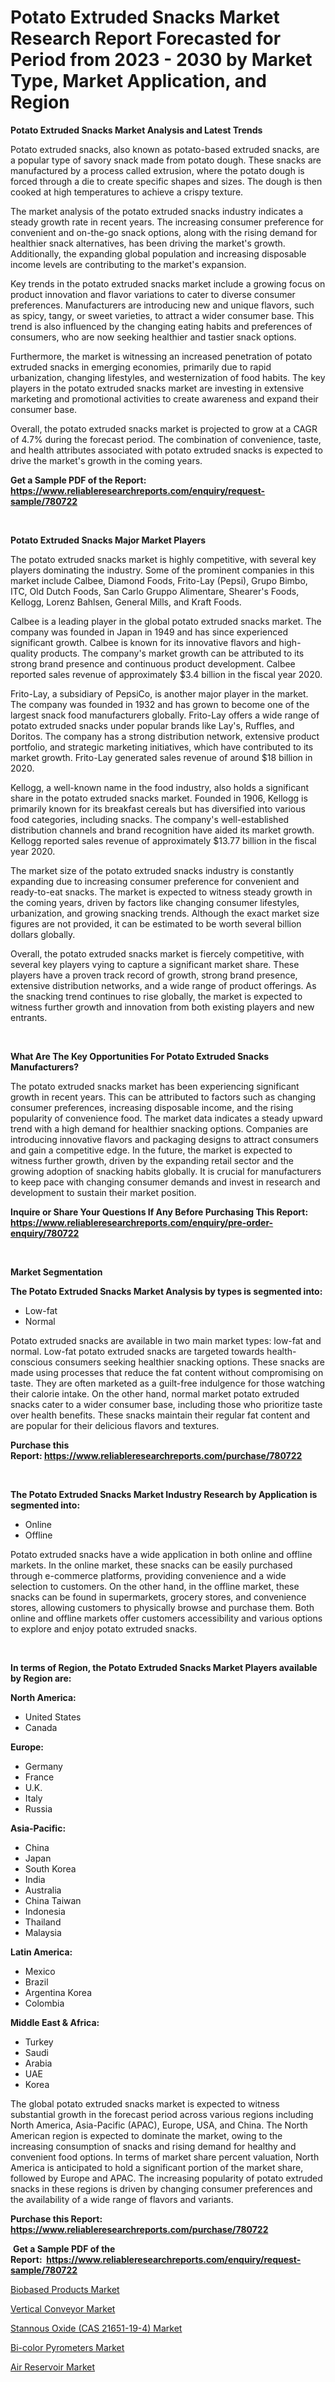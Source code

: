 <p><h1>Potato Extruded Snacks Market Research Report Forecasted for Period from 2023 -  2030 by Market Type, Market Application, and Region</h1></p><p><strong>Potato Extruded Snacks Market Analysis and Latest Trends</strong></p>
<p><p>Potato extruded snacks, also known as potato-based extruded snacks, are a popular type of savory snack made from potato dough. These snacks are manufactured by a process called extrusion, where the potato dough is forced through a die to create specific shapes and sizes. The dough is then cooked at high temperatures to achieve a crispy texture.</p><p>The market analysis of the potato extruded snacks industry indicates a steady growth rate in recent years. The increasing consumer preference for convenient and on-the-go snack options, along with the rising demand for healthier snack alternatives, has been driving the market's growth. Additionally, the expanding global population and increasing disposable income levels are contributing to the market's expansion.</p><p>Key trends in the potato extruded snacks market include a growing focus on product innovation and flavor variations to cater to diverse consumer preferences. Manufacturers are introducing new and unique flavors, such as spicy, tangy, or sweet varieties, to attract a wider consumer base. This trend is also influenced by the changing eating habits and preferences of consumers, who are now seeking healthier and tastier snack options.</p><p>Furthermore, the market is witnessing an increased penetration of potato extruded snacks in emerging economies, primarily due to rapid urbanization, changing lifestyles, and westernization of food habits. The key players in the potato extruded snacks market are investing in extensive marketing and promotional activities to create awareness and expand their consumer base.</p><p>Overall, the potato extruded snacks market is projected to grow at a CAGR of 4.7% during the forecast period. The combination of convenience, taste, and health attributes associated with potato extruded snacks is expected to drive the market's growth in the coming years.</p></p>
<p><strong>Get a Sample PDF of the Report:&nbsp; <a href="https://www.reliableresearchreports.com/enquiry/request-sample/780722">https://www.reliableresearchreports.com/enquiry/request-sample/780722</a></strong></p>
<p>&nbsp;</p>
<p><strong>Potato Extruded Snacks Major Market Players</strong></p>
<p><p>The potato extruded snacks market is highly competitive, with several key players dominating the industry. Some of the prominent companies in this market include Calbee, Diamond Foods, Frito-Lay (Pepsi), Grupo Bimbo, ITC, Old Dutch Foods, San Carlo Gruppo Alimentare, Shearer's Foods, Kellogg, Lorenz Bahlsen, General Mills, and Kraft Foods.</p><p>Calbee is a leading player in the global potato extruded snacks market. The company was founded in Japan in 1949 and has since experienced significant growth. Calbee is known for its innovative flavors and high-quality products. The company's market growth can be attributed to its strong brand presence and continuous product development. Calbee reported sales revenue of approximately $3.4 billion in the fiscal year 2020.</p><p>Frito-Lay, a subsidiary of PepsiCo, is another major player in the market. The company was founded in 1932 and has grown to become one of the largest snack food manufacturers globally. Frito-Lay offers a wide range of potato extruded snacks under popular brands like Lay's, Ruffles, and Doritos. The company has a strong distribution network, extensive product portfolio, and strategic marketing initiatives, which have contributed to its market growth. Frito-Lay generated sales revenue of around $18 billion in 2020.</p><p>Kellogg, a well-known name in the food industry, also holds a significant share in the potato extruded snacks market. Founded in 1906, Kellogg is primarily known for its breakfast cereals but has diversified into various food categories, including snacks. The company's well-established distribution channels and brand recognition have aided its market growth. Kellogg reported sales revenue of approximately $13.77 billion in the fiscal year 2020.</p><p>The market size of the potato extruded snacks industry is constantly expanding due to increasing consumer preference for convenient and ready-to-eat snacks. The market is expected to witness steady growth in the coming years, driven by factors like changing consumer lifestyles, urbanization, and growing snacking trends. Although the exact market size figures are not provided, it can be estimated to be worth several billion dollars globally.</p><p>Overall, the potato extruded snacks market is fiercely competitive, with several key players vying to capture a significant market share. These players have a proven track record of growth, strong brand presence, extensive distribution networks, and a wide range of product offerings. As the snacking trend continues to rise globally, the market is expected to witness further growth and innovation from both existing players and new entrants.</p></p>
<p>&nbsp;</p>
<p><strong>What Are The Key Opportunities For Potato Extruded Snacks Manufacturers?</strong></p>
<p><p>The potato extruded snacks market has been experiencing significant growth in recent years. This can be attributed to factors such as changing consumer preferences, increasing disposable income, and the rising popularity of convenience food. The market data indicates a steady upward trend with a high demand for healthier snacking options. Companies are introducing innovative flavors and packaging designs to attract consumers and gain a competitive edge. In the future, the market is expected to witness further growth, driven by the expanding retail sector and the growing adoption of snacking habits globally. It is crucial for manufacturers to keep pace with changing consumer demands and invest in research and development to sustain their market position.</p></p>
<p><strong>Inquire or Share Your Questions If Any Before Purchasing This Report: <a href="https://www.reliableresearchreports.com/enquiry/pre-order-enquiry/780722">https://www.reliableresearchreports.com/enquiry/pre-order-enquiry/780722</a></strong></p>
<p>&nbsp;</p>
<p><strong>Market Segmentation</strong></p>
<p><strong>The Potato Extruded Snacks Market Analysis by types is segmented into:</strong></p>
<p><ul><li>Low-fat</li><li>Normal</li></ul></p>
<p><p>Potato extruded snacks are available in two main market types: low-fat and normal. Low-fat potato extruded snacks are targeted towards health-conscious consumers seeking healthier snacking options. These snacks are made using processes that reduce the fat content without compromising on taste. They are often marketed as a guilt-free indulgence for those watching their calorie intake. On the other hand, normal market potato extruded snacks cater to a wider consumer base, including those who prioritize taste over health benefits. These snacks maintain their regular fat content and are popular for their delicious flavors and textures.</p></p>
<p><strong>Purchase this Report:&nbsp;<a href="https://www.reliableresearchreports.com/purchase/780722">https://www.reliableresearchreports.com/purchase/780722</a></strong></p>
<p>&nbsp;</p>
<p><strong>The Potato Extruded Snacks Market Industry Research by Application is segmented into:</strong></p>
<p><ul><li>Online</li><li>Offline</li></ul></p>
<p><p>Potato extruded snacks have a wide application in both online and offline markets. In the online market, these snacks can be easily purchased through e-commerce platforms, providing convenience and a wide selection to customers. On the other hand, in the offline market, these snacks can be found in supermarkets, grocery stores, and convenience stores, allowing customers to physically browse and purchase them. Both online and offline markets offer customers accessibility and various options to explore and enjoy potato extruded snacks.</p></p>
<p>&nbsp;</p>
<p><strong>In terms of Region, the Potato Extruded Snacks Market Players available by Region are:</strong></p>
<p>
    <p> <strong> North America: </strong>
        <ul>
            <li>United States</li>
            <li>Canada</li>
        </ul>
        </p> 
    <p> <strong> Europe: </strong>
        <ul>
            <li>Germany</li>
            <li>France</li>
            <li>U.K.</li>
            <li>Italy</li>
            <li>Russia</li>
        </ul>
        </p> 
    <p> <strong> Asia-Pacific: </strong>
        <ul>
            <li>China</li>
            <li>Japan</li>
            <li>South Korea</li>
            <li>India</li>
            <li>Australia</li>
            <li>China Taiwan</li>
            <li>Indonesia</li>
            <li>Thailand</li>
            <li>Malaysia</li>
        </ul>
        </p> 
    <p> <strong> Latin America: </strong>
        <ul>
            <li>Mexico</li>
            <li>Brazil</li>
            <li>Argentina Korea</li>
            <li>Colombia</li>
        </ul>
        </p> 
    <p> <strong> Middle East & Africa: </strong>
        <ul>
            <li>Turkey</li>
            <li>Saudi</li>
            <li>Arabia</li>
            <li>UAE</li>
            <li>Korea</li>
        </ul>
    </p>
    </p>
<p><p>The global potato extruded snacks market is expected to witness substantial growth in the forecast period across various regions including North America, Asia-Pacific (APAC), Europe, USA, and China. The North American region is expected to dominate the market, owing to the increasing consumption of snacks and rising demand for healthy and convenient food options. In terms of market share percent valuation, North America is anticipated to hold a significant portion of the market share, followed by Europe and APAC. The increasing popularity of potato extruded snacks in these regions is driven by changing consumer preferences and the availability of a wide range of flavors and variants.</p></p>
<p><strong>Purchase this Report: <a href="https://www.reliableresearchreports.com/purchase/780722">https://www.reliableresearchreports.com/purchase/780722</a></strong></p>
<p>&nbsp;<strong>Get a Sample PDF of the Report:&nbsp;&nbsp;<a href="https://www.reliableresearchreports.com/enquiry/request-sample/780722">https://www.reliableresearchreports.com/enquiry/request-sample/780722</a></strong></p>
<p><strong></strong></p>
<p><p><a href="https://www.linkedin.com/pulse/biobased-products-market-share-amp-new-trends-analysis-report/">Biobased Products Market</a></p><p><a href="https://medium.com/@jazminjones30/vertical-conveyor-market-report-reveals-the-latest-trends-and-growth-opportunities-of-this-market-508843478bba">Vertical Conveyor Market</a></p><p><a href="https://www.linkedin.com/pulse/stannous-oxide-cas-21651-19-4-market-size-growth-forecast/">Stannous Oxide (CAS 21651-19-4) Market</a></p><p><a href="https://github.com/aasishrp01/Market-Research-Report-List-1/blob/main/bi-color-pyrometers-market.md">Bi-color Pyrometers Market</a></p><p><a href="https://medium.com/@aliciahaley1989/air-reservoir-market-trends-forecast-and-competitive-analysis-to-2030-b071165fc193">Air Reservoir Market</a></p></p>
